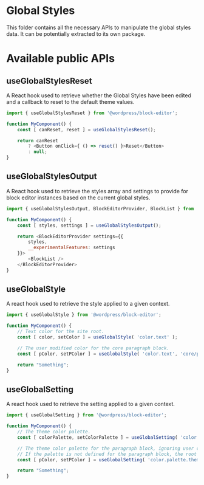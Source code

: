 # Global Styles

This folder contains all the necessary APIs to manipulate the global styles data. It can be potentially extracted to its own package.

# Available public APIs

## useGlobalStylesReset

A React hook used to retrieve whether the Global Styles have been edited and a callback to reset to the default theme values.

```js
import { useGlobalStylesReset } from '@wordpress/block-editor';

function MyComponent() {
	const [ canReset, reset ] = useGlobalStylesReset();

	return canReset 
		? <Button onClick={ () => reset() }>Reset</Button> 
		: null;
}
```

## useGlobalStylesOutput

A React hook used to retrieve the styles array and settings to provide for block editor instances based on the current global styles.

```js
import { useGlobalStylesOutput, BlockEditorProvider, BlockList } from '@wordpress/block-editor';

function MyComponent() {
	const [ styles, settings ] = useGlobalStylesOutput();

	return <BlockEditorProvider settings={{
		styles,
		__experimentalFeatures: settings
	}}>
		<BlockList />
	</BlockEditorProvider>
}
```

## useGlobalStyle

A react hook used to retrieve the style applied to a given context.

```js
import { useGlobalStyle } from '@wordpress/block-editor';

function MyComponent() {
	// Text color for the site root.
	const [ color, setColor ] = useGlobalStyle( 'color.text' ); 

	// The user modified color for the core paragraph block.
	const [ pColor, setPColor ] = useGlobalStyle( 'color.text', 'core/paragraph', 'user' ); 

	return "Something";
}
```

## useGlobalSetting

A react hook used to retrieve the setting applied to a given context.

```js
import { useGlobalSetting } from '@wordpress/block-editor';

function MyComponent() {
	// The theme color palette.
	const [ colorPalette, setColorPalette ] = useGlobalSetting( 'color.palette.theme' ); 

	// The theme color palette for the paragraph block, ignoring user changes.
	// If the palette is not defined for the paragraph block, the root one is returned.
	const [ pColor, setPColor ] = useGlobalSetting( 'color.palette.theme', 'core/paragraph', 'base' ); 

	return "Something";
}
```
